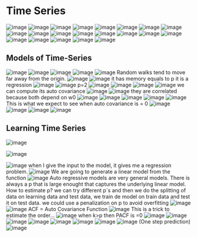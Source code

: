 # Time Series
![image](https://github.com/rafaelortegar/my_cheat_sheets/assets/51694410/8343a8fb-ab92-46a9-9d3a-4e9798c9206d)
![image](https://github.com/rafaelortegar/my_cheat_sheets/assets/51694410/013ece4f-bad6-443a-8d33-eeeb66da045b)
![image](https://github.com/rafaelortegar/my_cheat_sheets/assets/51694410/650650cc-b8dd-4b86-9e02-72adcc4fe728)
![image](https://github.com/rafaelortegar/my_cheat_sheets/assets/51694410/022bcd04-6ff4-4835-b200-e606715fc169)
![image](https://github.com/rafaelortegar/my_cheat_sheets/assets/51694410/de466eec-57ec-41d5-a445-08abcb509d4b)
![image](https://github.com/rafaelortegar/my_cheat_sheets/assets/51694410/28f2192b-0af8-43a8-a012-fd97663995c2)
![image](https://github.com/rafaelortegar/my_cheat_sheets/assets/51694410/a60f32a2-9b2b-4e44-a33b-bf1303ded4d2)
![image](https://github.com/rafaelortegar/my_cheat_sheets/assets/51694410/2ebe130d-bc28-48ad-bf4d-f475ddb53b97)
![image](https://github.com/rafaelortegar/my_cheat_sheets/assets/51694410/b66da2f4-0ea8-4596-aaf7-23112473acce)
![image](https://github.com/rafaelortegar/my_cheat_sheets/assets/51694410/e708c729-2de8-4ae0-b9d7-cb6058aff62f)
![image](https://github.com/rafaelortegar/my_cheat_sheets/assets/51694410/70eab751-0a61-40bf-9f50-f4ea1efb3bfc)
![image](https://github.com/rafaelortegar/my_cheat_sheets/assets/51694410/2cf82371-fbd6-47ba-8461-c8f89d9cc18c)
![image](https://github.com/rafaelortegar/my_cheat_sheets/assets/51694410/46f62d77-b1cc-4cfb-82b5-ef66e0b933d7)
![image](https://github.com/rafaelortegar/my_cheat_sheets/assets/51694410/83dc5648-dcb6-4716-92b1-5350bc8b0c69)
![image](https://github.com/rafaelortegar/my_cheat_sheets/assets/51694410/afca5edd-35f6-4a3c-bdb6-24330c701f58)
![image](https://github.com/rafaelortegar/my_cheat_sheets/assets/51694410/0d492e10-96c5-4901-b6d7-014b385f817b)
![image](https://github.com/rafaelortegar/my_cheat_sheets/assets/51694410/338e2c10-1cca-4430-b994-1b6c7b3af25d)
![image](https://github.com/rafaelortegar/my_cheat_sheets/assets/51694410/0213285d-6677-4687-884f-82e712567db7)
![image](https://github.com/rafaelortegar/my_cheat_sheets/assets/51694410/6bb2397b-e2e1-4926-92c4-b10a91ded017)
![image](https://github.com/rafaelortegar/my_cheat_sheets/assets/51694410/ffe71dd0-6ec0-4286-84b5-392a1faa28c1)
![image](https://github.com/rafaelortegar/my_cheat_sheets/assets/51694410/08b4eb74-49ce-4285-94bf-c8cce9381fd2)

## Models of Time-Series
![image](https://github.com/rafaelortegar/my_cheat_sheets/assets/51694410/80d96102-8a4d-4ffa-968c-a048833d7eeb)
![image](https://github.com/rafaelortegar/my_cheat_sheets/assets/51694410/351aed13-4693-440d-81af-6c1cefed9971)
![image](https://github.com/rafaelortegar/my_cheat_sheets/assets/51694410/ed81153b-c500-4615-943a-1ec293f71991)
![image](https://github.com/rafaelortegar/my_cheat_sheets/assets/51694410/1464401c-4354-4443-867b-924f9e794244)
![image](https://github.com/rafaelortegar/my_cheat_sheets/assets/51694410/52c6f0e1-efd8-43c0-ab34-2c0bf66c454f)
Random walks tend to move far away from the origin.
![image](https://github.com/rafaelortegar/my_cheat_sheets/assets/51694410/e5ca0302-5785-40b5-a75e-515b53f97265)
![image](https://github.com/rafaelortegar/my_cheat_sheets/assets/51694410/a48740b1-9b6a-4050-a8d3-68a830ebdc31)
it has memory equals to p
it is a regression
![image](https://github.com/rafaelortegar/my_cheat_sheets/assets/51694410/b576d2bf-275d-47ea-8a4c-34afbfb57c62)
![image](https://github.com/rafaelortegar/my_cheat_sheets/assets/51694410/c2e69ce5-d64d-4f1a-bf6a-7ee6ff8e8b27)
p=2
![image](https://github.com/rafaelortegar/my_cheat_sheets/assets/51694410/60efecaf-3ce1-46e3-861a-a1a4198522e8)
![image](https://github.com/rafaelortegar/my_cheat_sheets/assets/51694410/b612e6db-74a8-4988-a77c-52f763aba54f)
![image](https://github.com/rafaelortegar/my_cheat_sheets/assets/51694410/13196a91-27ae-49bb-8aab-d8f355a9d8fd)
![image](https://github.com/rafaelortegar/my_cheat_sheets/assets/51694410/2d99628b-2d81-40c1-bc85-284223c80ba1)
we can compute its auto covariance
![image](https://github.com/rafaelortegar/my_cheat_sheets/assets/51694410/39051a65-9130-4924-9739-ad01887cb489)
![image](https://github.com/rafaelortegar/my_cheat_sheets/assets/51694410/771f671c-0a35-493d-a261-6b828b5b4dfa)
they are correlated because both depend on w0
![image](https://github.com/rafaelortegar/my_cheat_sheets/assets/51694410/eebce102-790d-4b77-b132-7010c345e633)
![image](https://github.com/rafaelortegar/my_cheat_sheets/assets/51694410/c3f3696e-faa1-4202-8929-48aa1bf60abb)
![image](https://github.com/rafaelortegar/my_cheat_sheets/assets/51694410/603e5f40-fd6c-4751-aadc-b9d831c6f72e)
![image](https://github.com/rafaelortegar/my_cheat_sheets/assets/51694410/c77e9271-7b67-424d-a5ad-27c2f50b1064)
![image](https://github.com/rafaelortegar/my_cheat_sheets/assets/51694410/cef510f6-f3b7-4c95-9248-a34a7739dff7)
This is what we expect to see when auto covariance is = 0
![image](https://github.com/rafaelortegar/my_cheat_sheets/assets/51694410/fdd2fc5e-aef2-4ad5-8cc7-245ad5902ead)
![image](https://github.com/rafaelortegar/my_cheat_sheets/assets/51694410/1f701469-c69d-4b20-a4c3-d3f46840edce)
![image](https://github.com/rafaelortegar/my_cheat_sheets/assets/51694410/7d462934-c359-40de-b6fb-2e4aea46e44c)
![image](https://github.com/rafaelortegar/my_cheat_sheets/assets/51694410/58880037-a3d0-48f0-afc8-4aa7a71f08d5)

## Learning Time Series
![image](https://github.com/rafaelortegar/my_cheat_sheets/assets/51694410/1d126f9e-48aa-4b72-8ac9-0eaf7908e4b9)

![image](https://github.com/rafaelortegar/my_cheat_sheets/assets/51694410/d7ae0d5f-43b9-4a71-bea0-2ff08a3cc108)

![image](https://github.com/rafaelortegar/my_cheat_sheets/assets/51694410/c06716d2-81eb-4853-a412-3fab7e08fba0)
when I give the input to the model, it gives me a regression problem.
![image](https://github.com/rafaelortegar/my_cheat_sheets/assets/51694410/5fee8c72-8a75-495c-93c5-0d5439cab05e)
We are going to generate a linear model from the function
![image](https://github.com/rafaelortegar/my_cheat_sheets/assets/51694410/9998feb6-d6e3-46be-b954-6c73e5fd79eb)
Auto regressive models are very general models. There is always a p that is large enought that captures  the underlying linear model.
How to estimate p? 
we can try different p´s
and then we do the splitting of data on learning data and test data, we train de model on train data and test it on test data.
we could use a penalization on p to avoid overfitting
![image](https://github.com/rafaelortegar/my_cheat_sheets/assets/51694410/4cc34e0c-48a0-4410-bc4f-4ffec12f5504)
![image](https://github.com/rafaelortegar/my_cheat_sheets/assets/51694410/ddaf93c2-c990-410b-a897-d20ee81423f0)
ACF = Auto Covariance Function
![image](https://github.com/rafaelortegar/my_cheat_sheets/assets/51694410/46a6f9d9-29a4-4b4f-81f8-aed73700a2f4)
This is a trick to estimate the order...
![image](https://github.com/rafaelortegar/my_cheat_sheets/assets/51694410/78e81d6c-4c4a-466a-b5a4-9ea7d9ee32a5)
when k>p then PACF is =0
![image](https://github.com/rafaelortegar/my_cheat_sheets/assets/51694410/46bca15d-8335-4e9a-a8bc-048a38142bb5)
![image](https://github.com/rafaelortegar/my_cheat_sheets/assets/51694410/109ef108-8a2f-40c7-9206-42786426fb72)
![image](https://github.com/rafaelortegar/my_cheat_sheets/assets/51694410/c0e0a892-1034-4c40-a5fd-5bbc360b71a5)
![image](https://github.com/rafaelortegar/my_cheat_sheets/assets/51694410/fd881e09-1ecb-4f10-b387-62ba24d6b64e)
![image](https://github.com/rafaelortegar/my_cheat_sheets/assets/51694410/b57d64b6-710e-4359-9ef3-c4cf80c7da9c)
![image](https://github.com/rafaelortegar/my_cheat_sheets/assets/51694410/b459e330-be07-40dd-ae3d-6746eccb9add)
![image](https://github.com/rafaelortegar/my_cheat_sheets/assets/51694410/b8046f88-514f-4570-af46-651db5cb2e6e)
![image](https://github.com/rafaelortegar/my_cheat_sheets/assets/51694410/2e147e08-8710-4e27-8280-b0b4a450932a)
(One step prediction)
![image](https://github.com/rafaelortegar/my_cheat_sheets/assets/51694410/63ea6a53-aa0a-43da-826e-c6cd973d2ec2)












































